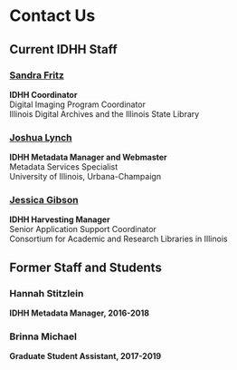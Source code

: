 # Contact Us

## Current IDHH Staff                                           

### [Sandra Fritz](mailto:sfritz@ilsos.net)
**IDHH Coordinator**  
Digital Imaging Program Coordinator  
Illinois Digital Archives and the Illinois State Library

### [Joshua Lynch](mailto:jlynch21@illinois.edu)
**IDHH Metadata Manager and Webmaster**  
Metadata Services Specialist  
University of Illinois, Urbana-Champaign

### [Jessica Gibson](mailto:oram@uillinois.edu)
**IDHH Harvesting Manager**  
Senior Application Support Coordinator  
Consortium for Academic and Research Libraries in Illinois

## Former Staff and Students

### Hannah Stitzlein
**IDHH Metadata Manager, 2016-2018**

### Brinna Michael
**Graduate Student Assistant, 2017-2019**
